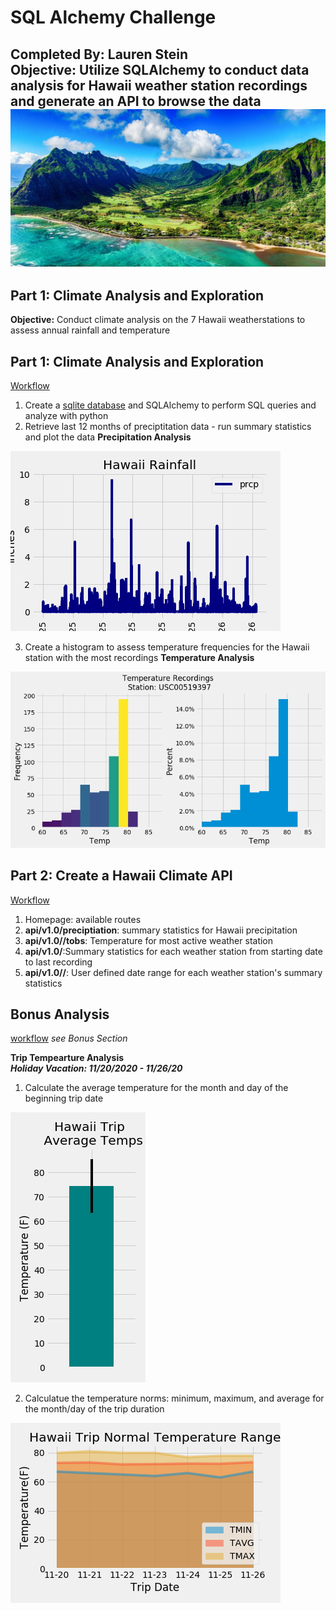 # SQL Alchemy Challenge
**Completed By:** Lauren Stein\
**Objective:** Utilize SQLAlchemy to conduct data analysis for Hawaii weather station recordings and generate an API to browse the data
<img src="images/hawaii.jpg">
---
## Part 1: Climate Analysis and Exploration
**Objective:** Conduct climate analysis on the 7 Hawaii weatherstations to assess annual rainfall and temperature

## Part 1: Climate Analysis and Exploration
[Workflow](climate_starter.ipynb)
1. Create a [sqlite database](Resources/hawaii.sqlite) and SQLAlchemy to perform SQL queries and analyze with python
2. Retrieve last 12 months of preciptitation data - run summary statistics and plot the data
**Precipitation Analysis**
<img src="images/hawaii_rainfall.png">

3. Create a histogram to assess temperature frequencies for the Hawaii station with the most recordings
**Temperature Analysis**
<img src="images/top_station_temp_heat.png">


## Part 2: Create a Hawaii Climate API
[Workflow](app.py)
1. Homepage: available routes
2. **api/v1.0/preciptiation**: summary statistics for Hawaii precipitation
3. **api/v1.0//tobs**: Temperature for most active weather station
4. **api/v1.0/<start>**:Summary statistics for each weather station from starting date to last recording
5. **api/v1.0/<start>/<end>**: User defined date range for each weather station's summary statistics

## Bonus Analysis
[workflow](climate_starter.ipynb) _see Bonus Section_

**Trip Tempearture Analysis**\
***Holiday Vacation: 11/20/2020 - 11/26/20***
1. Calculate the average temperature for the month and day of the beginning trip date
<img src= "images/hawaii_trip_avg.png">

2. Calculatue the temperature norms: minimum, maximum, and average for the month/day of the trip duration
<img src= "images/hawaii_trip_norms.png">
